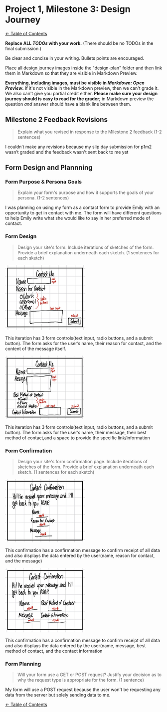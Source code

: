 # Project 1, Milestone 3: Design Journey

[← Table of Contents](design-journey.md)

**Replace ALL _TODOs_ with your work.** (There should be no TODOs in the final submission.)

Be clear and concise in your writing. Bullets points are encouraged.

Place all design journey images inside the "design-plan" folder and then link them in Markdown so that they are visible in Markdown Preview.

**Everything, including images, must be visible in _Markdown: Open Preview_.** If it's not visible in the Markdown preview, then we can't grade it. We also can't give you partial credit either. **Please make sure your design journey should is easy to read for the grader;** in Markdown preview the question _and_ answer should have a blank line between them.


## Milestone 2 Feedback Revisions
> Explain what you revised in response to the Milestone 2 feedback (1-2 sentences)

I couldn’t make any revisions because my slip day submission for p1m2 wasn’t graded and the feedback wasn't sent back to me yet


## Form Design and Plannning

### Form Purpose & Persona Goals
> Explain your form's purpose and how it supports the goals of your persona. (1-2 sentences)

I was planning on using my form as a contact form to provide Emily with an opportunity to get in contact with me. The form will have different questions to help Emily write what she would like to say in her preferred mode of contact.


### Form Design
> Design your site's form.
> Include iterations of sketches of the form.
> Provide a brief explanation underneath each sketch. (1 sentences for each sketch)

![Form Design 1](form_design1.png)

This iteration has 3 form controls(text input, radio buttons, and a submit button). The form asks for the user’s name, their reason for contact, and the content of the message itself.

![Form Design 2](form_design2.png)

This iteration has 3 form controls(text input, radio buttons, and a submit button). The form asks for the user’s name, their message, their best method of contact,and a space to provide the specific link/information

### Form Confirmation
> Design your site's form confirmation page.
> Include iterations of sketches of the form.
> Provide a brief explanation underneath each sketch. (1 sentences for each sketch)

![Form Confirmation 1](form_confirm1.png)

This confirmation has a confirmation message to confirm receipt of all data and also displays the data entered by the user(name, reason for contact, and the message)

![Form Confirmation 2](form_confirm2.png)

This confirmation has a confirmation message to confirm receipt of all data and also displays the data entered by the user(name, message, best method of contact, and the contact information

### Form Planning
> Will your form use a GET or POST request?
> Justify your decision as to why the request type is appropriate for the form. (1 sentence)

My form will use a POST request because the user won't be requesting any data from the server but solely sending data to me.

[← Table of Contents](design-journey.md)
